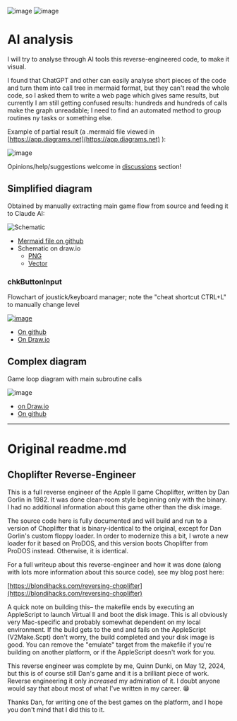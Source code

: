   ![image](https://github.com/user-attachments/assets/c202ff63-cc8a-4c65-bc34-3b12b3332be4) ![image](https://github.com/user-attachments/assets/c4b2d949-eb82-44a5-9bb7-de5750280b3f) 




# AI analysis

I will try to analyse through AI tools this reverse-engineered code, to make it visual.

I found that ChatGPT and other can easily analyse short pieces of the code and turn them into call tree in mermaid format, but they can't read the whole code, so I asked them to write a web page which gives same results, but currently I am still getting confused results: hundreds and hundreds of calls make the graph unreadable; I need to find an automated method to group routines ny tasks or something else.

Example of partial result (a .mermaid file viewed in  [https://app.diagrams.net](https://app.diagrams.net) ):

![image](https://github.com/user-attachments/assets/03b81a3d-b1c8-46d3-ad32-aedd54211eef)


Opinions/help/suggestions welcome in [discussions](https://github.com/jumpjack/ChoplifterReverseWithAI/discussions) section!

## Simplified diagram

Obtained by manually extracting main game flow from source and feeding it to Claude AI: 

![Schematic](https://github.com/user-attachments/assets/6aa26c0b-2541-4bcf-96b7-bed7ec5787ef)

- [Mermaid file on github](https://github.com/jumpjack/ChoplifterReverseWithAI/blob/main/choplifter-simple.mermaid)
- Schematic on draw.io
    -  [PNG](https://drive.google.com/file/d/16fPVil9pn5bM6Kw3KhkibLg-nzIeY2gQ/view?usp=sharing)
    -  [Vector](https://app.diagrams.net/?state=%7B%22ids%22:%5B%2216fPVil9pn5bM6Kw3KhkibLg-nzIeY2gQ%22%5D,%22action%22:%22open%22,%22userId%22:%22117363290921246306004%22,%22resourceKeys%22:%7B%7D%7D)

### chkButtonInput

Flowchart of joustick/keyboard manager; note the "cheat shortcut CTRL+L" to manually change level

[![image](https://github.com/user-attachments/assets/2931e5ff-9bf9-46e6-bdda-3079ec6dda0c)](https://github.com/user-attachments/assets/19c545ef-895a-4456-bc93-cf9109996c3e)




- [On github](https://github.com/jumpjack/ChoplifterReverseWithAI/blob/main/chkButtonInput.mermaid)
- [On Draw.io](https://drive.google.com/file/d/1Pd10MKvkZXtd_itzBqSMYZ5e9S-F1-0q/view?usp=sharing)

## Complex diagram

Game loop diagram with main subroutine calls

![image](https://github.com/user-attachments/assets/a606a744-91dc-4ec6-9c73-5c0ac95a1ac7)

- [on Draw.io](https://drive.google.com/file/d/10Mc4asAWg1l5h7Y6V1Q6bF24I9NsGwWN/view?usp=sharing)
- [On github](https://github.com/jumpjack/ChoplifterReverseWithAI/blob/main/choplifter-all.mermaid)

----------

# Original readme.md

## Choplifter Reverse-Engineer

This is a full reverse engineer of the Apple II game Choplifter, written by Dan Gorlin in 1982. It was done clean-room style beginning only with the binary. I had no additional information about this game other than the disk image.

The source code here is fully documented and will build and run to a version of Choplifter that is binary-identical to the original, except for Dan Gorlin's custom floppy loader. In order to modernize this a bit, I wrote a new loader for it based on ProDOS, and this version boots Choplifter from ProDOS instead. Otherwise, it is identical.

For a full writeup about this reverse-engineer and how it was done (along with lots more information about this source code), see my blog post here:

[https://blondihacks.com/reversing-choplifter](https://blondihacks.com/reversing-choplifter)

A quick note on building this– the makefile ends by executing an AppleScript to launch Virtual II and boot the disk image. This is all obviously very Mac-specific and probably somewhat dependent on my local environment. If the build gets to the end and fails on the AppleScript (V2Make.Scpt) don't worry, the build completed and your disk image is good. You can remove the "emulate" target from the makefile if you're building on another platform, or if the AppleScript doesn't work for you.

This reverse engineer was complete by me, Quinn Dunki, on May 12, 2024, but this is of course still Dan's game and it is a brilliant piece of work. Reverse engineering it only *increased* my admiration of it. I doubt anyone would say that about most of what I've written in my career. 😁

Thanks Dan, for writing one of the best games on the platform, and I hope you don't mind that I did this to it.

